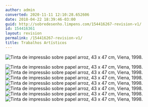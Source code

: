 ```yaml
---
author: admin
converted: 2020-11-11 12:10:28.652606
date: 2018-04-22 18:39:46-03:00
guid: http://sobredesenho.limpens.com/154416267-revision-v1/
id: 154416361
layout: revision
permalink: /154416267-revision-v1/
title: Trabalhos Artísticos
---
```


![](wp-content/uploads/2013/04/img044baixa.jpg "Tinta de impressão sobre papel arroz, 43 x 47 cm, Viena, 1998.")

![](/wp-content/uploads/2013/04/img043baixa.jpg "Tinta de impressão sobre papel arroz, 43 x 47 cm, Viena, 1998.")
![](/wp-content/uploads/2013/04/img042baixa.jpg "Tinta de impressão sobre papel arroz, 43 x 47 cm, Viena, 1998.")
![](/wp-content/uploads/2013/04/img041baixa.jpg "Tinta de impressão sobre papel arroz, 43 x 47 cm, Viena, 1998.")
![](/wp-content/uploads/2013/04/img040baixa.jpg "Tinta de impressão sobre papel arroz, 43 x 47 cm, Viena, 1998.")
![](/wp-content/uploads/2013/04/img039baixa.jpg "Tinta de impressão sobre papel arroz, 43 x 47 cm, Viena, 1998.")
![](/wp-content/uploads/2013/04/img038baixa.jpg "Tinta de impressão sobre papel arroz, 43 x 47 cm, Viena, 1998.")
![](/wp-content/uploads/2013/04/img037baixa.jpg "Tinta de impressão sobre papel arroz, 43 x 47 cm, Viena, 1998.")
